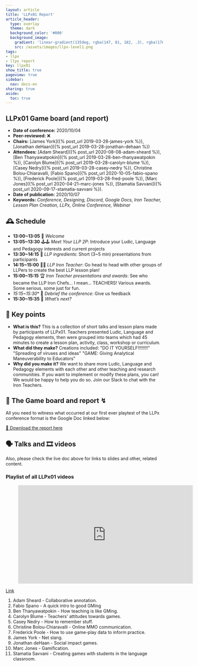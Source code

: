 ```yaml
---
layout: article
title: 'LLPx01 Report'
article_header:
  type: overlay
  theme: dark
  background_color: '#000'
  background_image:
    gradient: 'linear-gradient(135deg, rgba(147, 81, 182, .3), rgba(178, 236, 145, .3))'
    src: /assets/images/llpx-level1.png
tags:
- llpx
- llpx report
key: llpx01
show_title: true
pageview: true
sidebar:
  nav: docs-en
sharing: true
aside:
  toc: true
---
```


<!--more-->

## LLPx01 Game board (and report)

- **Date of conference:** 2020/10/04
- **Peer-reviewed:** ❌
- **Chairs:** [James York]({% post_url 2019-03-28-james-york %}), [Jonathan deHaan]({% post_url 2019-03-28-jonathan-dehaan %})
- **Attendees:** [Adam Sheard]({% post_url 2020-08-08-adam-sheard %}), [Ben Thanyawatpokin]({% post_url 2019-03-28-ben-thanyawatpokin %}), [Carolyn Blume]({% post_url 2019-03-28-carolyn-blume %}), [Casey Nedry]({% post_url 2019-03-28-casey-nedry %}), Christine Bolou-Chiaravalli, [Fabio Spano]({% post_url 2020-10-05-fabio-spano %}), [Frederick Poole]({% post_url 2019-03-28-fred-poole %}), [Marc Jones]({% post_url 2020-04-21-marc-jones %}), [Stamatia Savvani]({% post_url 2020-09-17-stamatia-savvani %}).
- **Date of publication:** 2020/10/07
- **Keywords:** *Conference, Designing, Discord, Google Docs, Iron Teacher, Lesson Plan Creation, LLPx, Online Conference, Webinar*

## 🕰 Schedule

- **13:00~13:05** 👋 _Welcome_
- **13:05~13:30** 🕹️🕹️ _Meet Your LLP 2P_: Introduce your Ludic, Language and Pedagogy interests and current projects
- **13:30~14:15** 🥣 _LLP ingredients_: Short (3~5 min) presentations from participants
- **14:15~15:00** 👩‍🍳 _LLP Iron Teacher_: Go head to head with other groups of LLPers to create the best LLP lesson plan!
- **15:00~15:15** 🏆 _Iron Teacher presentations and awards_: See who became the LLP Iron Chefs… I mean… TEACHERS! Various awards. Some serious, some just for fun.
- *15:15~15:30** 💭 _Debrief the conference_: Give us feedback
- **15:30~15:35** 🤷 _What’s next?_


## 🔑 Key points

- **What is this?** This is a collection of short talks and lesson plans made by participants of LLPx01. Teachers presented Ludic, Language and Pedagogy elements, then were grouped into teams which had 45 minutes to create a lesson plan, activity, class, workshop or curriculum.
- **What did they make?** Creations included: "DO IT YOURSELF!!!!!!!!" "Spreading of viruses and ideas" "GAME: Giving Analytical Maneuverability to Educators"
- **Why did you make it?** We want to share more Ludic, Language and Pedagogy elements with each other and other teaching and research communities. If you want to implement or modify these plans, you can! We would be happy to help you do so. Join our Slack to chat with the Iron Teachers.

## 🎯 The Game board and report ↯

All you need to witness what occurred at our first ever playtest of the LLPx conference format is the Google Doc linked below:

<a class="button button--success button--rounded button--lg" href="https://docs.google.com/document/d/1OYcQYKbDD8eJYBuhpiJwTpA9xs32hGVkeZVDxz_7VDY/edit?usp=sharing">📝 Download the report here</a> 

## 🗣 Talks and 🎞 videos

Also, please check the live doc above for links to slides and other, related content.

### Playlist of all LLPx01 videos

<div class="video">
    <figure>
        <iframe width="560" height="315" src="https://www.youtube.com/embed/videoseries?list=PLGV-RjgaHJzEGT-OJxvL8kB-HR6j4FrQj" frameborder="0" allow="accelerometer; autoplay; clipboard-write; encrypted-media; gyroscope; picture-in-picture" allowfullscreen></iframe>
    </figure>
</div>

[Link](https://www.youtube.com/playlist?list=PLGV-RjgaHJzEGT-OJxvL8kB-HR6j4FrQj)


1. Adam Sheard - Collaborative annotation.
2. Fabio Spano - A quick intro to good GMing
3. Ben Thanyawatpokin -  How teaching is like GMing.
4. Carolyn Blume - Teachers' attitudes towards games.
5. Casey Nedry -  How to remember stuff.
6. Christine Bolou-Chiaravalli - Online MMO communication.
7. Frederick Poole - How to use game-play data to inform practice.
8. James York - Net slang.
9. Jonathan deHaan - Social impact games.
10. Marc Jones - Gamification.
11. Stamatia Savvani - Creating games with students in the language classroom.
